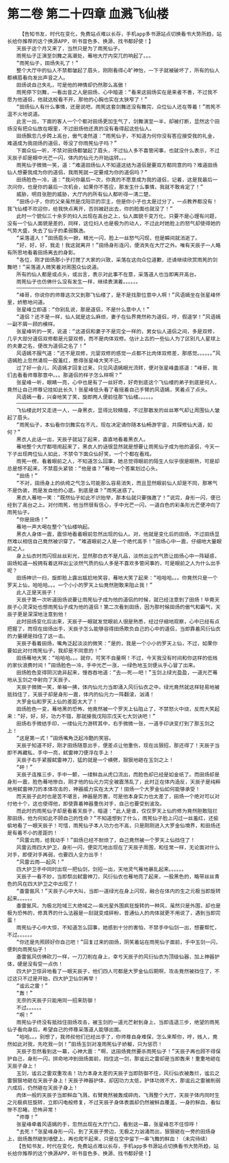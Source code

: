 # 第二卷 第二十四章 血溅飞仙楼
        【告知书友，时代在变化，免费站点难以长存，手机app多书源站点切换看书大势所趋，站长给你推荐的这个换源APP，听书音色多、换源、找书都好使！】
       天辰子这个月又来了，当然只是为了雨筅仙子。
       雨筅仙子正演至剑舞之高潮处，蓦地大厅内突兀的响起了。。。
       “雨筅仙子，田炀失礼了！”
       整个大厅中的仙人不禁都皱起了眉头，刚刚看得心旷神怡，一下子就被破坏了，所有的仙人都横眉看向发出声音之人。
       田炀说自己失礼，可是他的神情却仍然那么高傲！
       雨筅停下剑舞，一看出音之人是田炀，心中暗道：“看来这田炀实在是来者不善，不过我不愿为他道侣，他就这般看不开，那他的心胸也实在太狭窄了！”
       “田炀仙人有什么事情，还是说吧，雨筅这套剑舞还没有舞完，众位仙人还在等着！”雨筅不温不火地说道。
       此言一出，下面的客人一个个都对田炀更加生气了，剑舞演至一半，却被打断，显然这个田炀没有把众仙放在眼里，不过田炀他还真的没有看得起这些仙人。
       田炀飘忽几步跨上高台，傲气凌然道：“雨筅仙子，不知道为何你没有答应接受我的礼金，难道成为我田炀的道侣，辱没了你雨筅仙子吗？”
       下面众仙一听，不禁对田炀都皱起了眉头，不过仙人多不喜管闲事，也就没什么表示，不过天辰子却是眼中光芒一闪，体内的仙元力开始运转。。。
       雨筅仙子微微一笑，道：“难道田炀仙人不知道这结为道侣是要双方都同意的吗？难道田炀仙人想要我成为你的道侣，我雨筅就一定要成为你的道侣吗？”
       田炀脸色一冷，道：“我问你最后一次，你真的不愿意成为我的道侣，记着，这是我最后一次问你，也是你的最后一次机会，如果你不答应，那发生什么事情，我就不敢肯定了！”
       威胁，明目张胆的威胁，大厅内的所有仙人都听得一清二楚。
       “田炀小子，你的父亲虽然是戊阳宗的宗主，但是你小子也太是过分了，一点教养都没有！我飞仙楼不欢迎你，给我快点离开，否则被赶出去，你的脸面也就没了！”
       此时一个貌似三十余岁的妇人出现在高台之上，仙人面貌千变万化，只要不是心理有问题，没有一个仙人面貌是差的，同样，这位妇人也是极为的动人，不过此时她脸上的怒气却使得她的气势大盛，失去了仙子的柔弱飘逸。
       “采落道人！”田炀眉头一掀，精光一闪，脸上一丝怒气闪现，但是瞬间就消逝了。
       “好，好，好，我走！我这就离开！”田炀身形连闪，便消失在大厅之外。唯有天辰子一人略有所思地看着田炀离去的身影。
       “各位，刚才田炀那小子打搅了大家的兴致，采落在这向众位道歉，还请继续欣赏雨筅的剑舞吧！”采落道人微笑着对周围众仙说道。
       所有的仙人都是或点头，或出言，表示对此事不在意，采落道人也当即离开高台。
       雨筅仙子也仿佛什么没有发生一样，继续表演着。。。。。。
       ——————————————————————
       “峰哥，你说你的师尊这次又到那飞仙楼了，是不是找那位意中人啊！”风语嫣坐在张星峰怀里，娇憨地问道。
       张星峰立即道：“你别乱说，那是道侣，不是什么意中人！”
       “道侣？还不是一样，仙人就是这么麻烦，妻子在仙界竟然称为道侣，哼，假道学！”风语嫣一副不屑一顾的模样。
       张星峰听的一笑，说道：“这道侣和妻子不是完全一样的，男女仙人道侣之间，多是双修，几乎大部分道侣双修都是元婴双修，而不是肉体双修。估计上古的一些仙人为了区别凡人星球上的夫妻之名，便改为道侣之名了！”
       风语嫣不服气道：“还不是双修，元婴双修的感觉一点都不比肉体双修差，那感觉。。。。。。”风语嫣脸上忽然涌现一股羞红，惹得张星峰大笑不已。
       过了好一会儿，风语嫣才回复过来，只见风语嫣眼光流转，便对张星峰蛊惑道：“峰哥，我们去看看师尊那意中。。。那道侣的样子怎么样啊？”
       张星峰一听，眼睛一亮，心中也是有了一丝好奇，好奇到底这个飞仙楼的弟子到底是何人，竟然让自己师尊记挂如此长久！张星峰低头看了看摇着自己手臂的风语嫣，笑着点了点头。
       风语嫣一看，兴奋地笑了笑，旋即两人便前往那飞仙楼。。。。。。
       ——————————————————————
       飞仙楼此时又走进一人，一身黑衣，显得比较精瘦，不过那散发的丝丝寒气却让周围仙人皱起了眉头。
       “雨筅仙子，本仙看你剑舞实在不凡，现在决定请你随本仙畅游宇宙，共探修仙大道，如何？”
       黑衣人此话一出，天辰子就站了起来，直直地看着黑衣人。
       蓦地整个大厅都喧闹起来了，黑衣人的话很显然就是想要让雨筅仙子成为他的道侣，今天一下子出现两位仙人如此，不禁令下面众仙好笑，一个个都在看戏。
       雨筅一楞，看着眼前之人，不知道怎么回事，她总觉得眼前的陌生人似乎很是眼熟，可是却总是想不起来，不禁眉头紧锁：“他是谁？”蓦地一个答案划过心头。
       “田炀！”
       “不对，田炀身上的纨绔之气怎么可能那么容易消失，而且显然眼前仙人却是不同，那寒气不是伪装，而是发自他的心底。到底是谁？”雨筅迷惑了。
       黑衣人蓦地一笑：“既然仙子如此不识抬举，那本仙就只要强邀了！”说完，身形一闪，便已经到了高台之上。对付雨筅，他当然很有信心，手中光芒一闪，一道白色的彩条形光芒便冲向了雨筅仙子。
       “你是田炀！”
       蓦地一声大喝在整个飞仙楼响起。
       黑衣人身体一震，震惊地看着眼前忽然出现的仙人。对，他就是变化后的田炀，不过田炀显然难以相信自己竟然被识穿了。“难道眼前之人是一个绝代高手！”田炀心中一震，仔细地大量眼前之人。
       身上仙衣时而闪现丝丝彩光，显然那白衣不是凡品，淡然出尘的气质让田炀心中一阵疑惑，田炀知道一般拥有着这样出尘淡然气质的仙人多是不喜欢多管闲事的，可是眼前之人为什么出手呢？
       田炀神识一扫，旋即脸上露出尴尬地笑容，蓦地大笑了起来：“哈哈哈。。。你竟然只是一个罗天上仙，哈哈哈。。。一个小小的罗天上仙竟然胆敢来阻止我！”
       此人正是天辰子！
       天辰子第一次听道田炀说要让雨筅仙子成为他的道侣的时候，就已经注意到了田炀！毕竟天辰子心灵深处也想雨筅仙子成为他的道侣！第二次看到田炀，因为那时候田炀的傲气和霸气，天辰子更是深深地注意到他！
       此时田炀变化后出来，天辰子一眼就发觉眼前人很是熟悉，经过仔细地观察，心中已经有点把握了，而现在田炀出手，天辰子怎么能够容得田炀欺负自己的心中的道侣，当即靠着风衍仙衣的力量硬是挡住了这一击。
       天辰子看着田炀，嘴角泛起淡淡的微笑：“是的，我是一个小小的罗天上仙，不过，如果你要如此对付雨筅仙子，我却是不同意的！”
       田炀蓦地大笑：“哈哈哈。。。就你，可笑不自量啊！不过，今天我没有时间和你这样的低贱的家伙浪费时间！”田炀脸色一冷，手中光芒一涨，一绿色地玉剑便从手心冒了出来。
       田炀脸色变得阴沉诡异起来，慢吞吞地道：“去——死——吧！”玉剑上绿光盈盈，一道光芒蓦地从玉剑之中射向了天辰子。
       天辰子微微一笑，单袖一拂，体内仙元力当即涌入风衍仙衣之中。绿光竟然就这样轻易地被抵挡住了，天辰子却是身形一震，体内的仙元力一阵翻滚，汹涌！
       大罗金仙和罗天上仙的差距太大了！
       田炀脸色一变，蓦地黑的恐怖，他竟然被一个罗天上仙阻止了，不禁怒火中烧，反而大笑起来：“好，好，好，功力不错，那就接我戊阳宗戊天七大剑诀吧！”
       田炀右手微结手印，一缕仙元力游转其中，右手微微一张，一道手印诀变打到了那玉剑之上！
       “这是第一式！”田炀嘴角泛起冷酷的笑容。
       天辰子知道不好，刚才田炀随意出手，便差点让他重伤，现在出狠招，那还得了！天辰子当即不再藏私，手中一亮，弑雷神刀便浮在手上！
       天辰子右手紧握弑雷神刀，猛的就是一个横劈，狠狠地砸在玉剑之上！
       “砰！”
       天辰子连推三步，手中一颤，一缕鲜血从虎口流出，而脸色却已经是如金纸了。而田炀却是身形一震，脸色蓦地惨白，刚才他的仙元力完全被震荡乱了，此时正在体内造反，天辰子是纯粹地用弑雷神刀的本体攻击的，神器威力实在太大了！田炀一个大罗金仙如何能够承受！
       而天辰子此时也是苦不堪言，神器是厉害，可是他本身实力也太差了，田炀一个绝对可以对付他十个，这也使得他，即使靠着神器重伤对手，自己也要受到波及。
       而此时的雨筅仙子却是看着天辰子，暗道：“此人是谁，仅仅罗天上仙的修为竟然胆敢阻拦那田炀，他为何如此不顾自己的性命？”不知道想到了什么，雨筅仙子脸上闪过一丝羞红，还偷偷地看了一眼天辰子！可惜，雨筅仙子本人功力也不高，只是刚刚进入大罗金仙境界，和田炀还是有着不小的差距的！
       “风雷云雨，给我动手！”田炀已经不耐烦了，自己竟然被一个罗天上仙挡住了！
       风雷云雨四大护卫，身形一闪，便突兀地出现在了天辰子周围，和往常一样，无论面对什么对手，即使对手再弱，也要四人全力出手！
       “风雷云雨——起风！”
       四大护卫手中同时出现一把仙剑，剑招一出，天地灵气蓦地暴乱起来。。。。。。
       天辰子一看不妙，当即祭出弑雷神刀，风衍仙衣也蓦地亮了起来，一股黑色的，略带丝丝青色的风在四大护卫之中出现了！
       “齑雷氤风！”天辰子心中大叫，当即一道绿光在身上闪现，融合在体内的生之元极当即旋转起来。。。。。。
       齑雷氤风，为极北险域三大绝域之——紫光星外围疯狂旋转的一种风，虽然只是外围，却也是极为恐怖的，修真界的什么法器是一刮就变成碎粉，普通仙人的肉体就更不用说了，遇到当即完蛋！
       雨筅仙子心中大惊，不知道怎么回事，她感到十分的害怕，不禁手中仙剑一出，想要帮忙，不过。。。。。。
       “你还是先照顾好你自己吧！”回复过来的田炀，阴笑着站在雨筅仙子面前，手中玉剑一闪，便刺向雨筅仙子！
       齑雷氤风仿佛砍刀一样，一刀刀削在身上，幸亏天辰子的风衍仙衣为顶级仙器，加上神器护体，硬是没有受一点伤！
       四大护卫惊异地看了一眼天辰子，他们四人可都是大罗金仙后期啊，攻击竟然被挡住了，不过这只不过是开始，四大护卫仙剑再举！
       “谧云之雷！”
       “轰！”
       无奈的天辰子只能用同一招来防御！
       不过。。。。。。
       “啊！”
       雨筅仙子终没有抵挡住田炀攻击，被玉剑的一道光芒射到身上，当即连退三步，绝望的雨筅仙子看向身后，希望自己的师尊采落道人能够出面。
       “哈哈。。。别想了，我师叔他们已经出手了，你师尊自身难保，怎么来帮你，哼，贱人，竟然如此对我，先吃我一剑！”田炀玉剑对准雨筅仙子娇躯，只为惩罚！
       天辰子忽然看到这一幕，心神大震：“啊，这田炀竟然要杀雨筅仙子！”天辰子再也顾不得保护自己，身形一闪，拼命地冲到田炀面前，挡住这一剑，那谧云之雷却是当即轰来！重重地砸在天辰子身上！
       玉剑，谧云之雷双重攻击！功力本身太差的天辰子当即防御不住，风衍仙衣被轰烂，谧云之雷狠狠地砸在天辰子身上！天辰子神器护体，却因功力太低，护体功效不大，那谧云之雷被削弱六成后，仍然砸在天辰子身上！
       肉体一般的天辰子当即鲜血飞溅，右臂竟然被轰成碎肉，飞溅整个大厅，天辰子体内同时生之元极疯狂旋转，立即闪电般修复，不过天辰子身体表面却仍然被鲜血覆盖，一身的鲜血，看似惨不忍睹，恐怖异常！
       “师尊！”
       张星峰牵着风语嫣的手，忽然出现在大厅门口，看到这一幕，张星峰忍不住惊呼！
       “去死！”张星峰身形一闪，到了天辰子旁边，无极之力汹涌而出，狠狠砸在一旁的田炀身上，田炀轰然砸到墙壁上，再也爬不起来，只是在空中留下一串飞舞的鲜血！（未完待续）
       【告知书友，时代在变化，免费站点难以长存，手机app多书源站点切换看书大势所趋，站长给你推荐的这个换源APP，听书音色多、换源、找书都好使！】